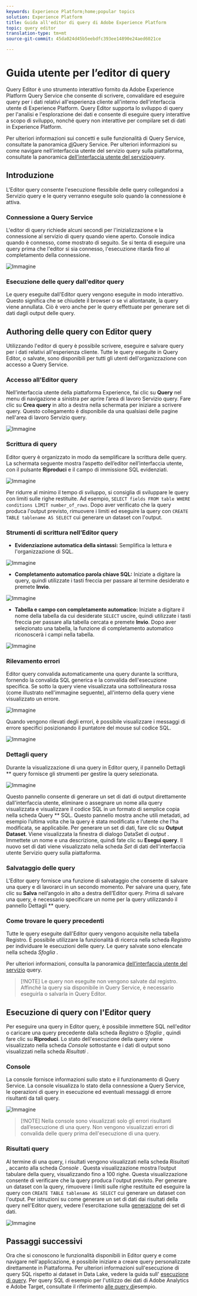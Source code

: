 ```yaml
---
keywords: Experience Platform;home;popular topics
solution: Experience Platform
title: Guida all'editor di query di Adobe Experience Platform
topic: query editor
translation-type: tm+mt
source-git-commit: 45da024d45b5eebdfc393ee14890e24aed6021ce

---
```



# Guida utente per l’editor di query

Query Editor è uno strumento interattivo fornito da Adobe Experience Platform Query Service che consente di scrivere, convalidare ed eseguire query per i dati relativi all&#39;esperienza cliente all&#39;interno dell&#39;interfaccia utente di Experience Platform. Query Editor supporta lo sviluppo di query per l&#39;analisi e l&#39;esplorazione dei dati e consente di eseguire query interattive a scopo di sviluppo, nonché query non interattive per compilare set di dati in Experience Platform.

Per ulteriori informazioni sui concetti e sulle funzionalità di Query Service, consultate la panoramica [di][query-service-overview]Query Service. Per ulteriori informazioni su come navigare nell’interfaccia utente del servizio query sulla piattaforma, consultate la panoramica [dell’interfaccia utente del servizio][query-service-ui]query.

## Introduzione

L&#39;Editor query consente l&#39;esecuzione flessibile delle query collegandosi a Servizio query e le query verranno eseguite solo quando la connessione è attiva.

### Connessione a Query Service

L&#39;editor di query richiede alcuni secondi per l&#39;inizializzazione e la connessione al servizio di query quando viene aperto. Console indica quando è connesso, come mostrato di seguito. Se si tenta di eseguire una query prima che l&#39;editor si sia connesso, l&#39;esecuzione ritarda fino al completamento della connessione.

![Immagine](../images/queries/query-editor-overview/initializing-connection.png)

### Esecuzione delle query dall&#39;editor query

Le query eseguite dall&#39;Editor query vengono eseguite in modo interattivo. Questo significa che se chiudete il browser o se vi allontanate, la query viene annullata. Ciò è vero anche per le query effettuate per generare set di dati dagli output delle query.

## Authoring delle query con Editor query

Utilizzando l&#39;editor di query è possibile scrivere, eseguire e salvare query per i dati relativi all&#39;esperienza cliente. Tutte le query eseguite in Query Editor, o salvate, sono disponibili per tutti gli utenti dell&#39;organizzazione con accesso a Query Service.

### Accesso all&#39;Editor query

Nell’interfaccia utente della piattaforma Experience, fai clic su **Query** nel menu di navigazione a sinistra per aprire l’area di lavoro Servizio query. Fare clic su **Crea query** in alto a destra nella schermata per iniziare a scrivere query. Questo collegamento è disponibile da una qualsiasi delle pagine nell&#39;area di lavoro Servizio query.

![Immagine](../images/queries/query-editor-overview/create-query.png)

### Scrittura di query

Editor query è organizzato in modo da semplificare la scrittura delle query. La schermata seguente mostra l’aspetto dell’editor nell’interfaccia utente, con il pulsante **Riproduci** e il campo di immissione SQL evidenziati.

![Immagine](../images/queries/query-editor-overview/editor.png)

Per ridurre al minimo il tempo di sviluppo, si consiglia di sviluppare le query con limiti sulle righe restituite. Ad esempio, `SELECT fields FROM table WHERE conditions LIMIT number_of_rows`. Dopo aver verificato che la query produca l&#39;output previsto, rimuovere i limiti ed eseguire la query con `CREATE TABLE tablename AS SELECT` cui generare un dataset con l&#39;output.

### Strumenti di scrittura nell’Editor query

- **Evidenziazione automatica della sintassi:** Semplifica la lettura e l&#39;organizzazione di SQL.

![Immagine](../images/queries/query-editor-overview/syntax-highlight.png)

- **Completamento automatico parola chiave SQL:** Iniziate a digitare la query, quindi utilizzate i tasti freccia per passare al termine desiderato e premete **Invio**.

![Immagine](../images/queries/query-editor-overview/syntax-auto.png)

- **Tabella e campo con completamento automatico:** Iniziate a digitare il nome della tabella da cui desiderate `SELECT` uscire, quindi utilizzate i tasti freccia per passare alla tabella cercata e premete **Invio**. Dopo aver selezionato una tabella, la funzione di completamento automatico riconoscerà i campi nella tabella.

![Immagine](../images/queries/query-editor-overview/tables-auto.png)

### Rilevamento errori

Editor query convalida automaticamente una query durante la scrittura, fornendo la convalida SQL generica e la convalida dell&#39;esecuzione specifica. Se sotto la query viene visualizzata una sottolineatura rossa (come illustrato nell&#39;immagine seguente), all&#39;interno della query viene visualizzato un errore.

![Immagine](../images/queries/query-editor-overview/syntax-error-highlight.png)

Quando vengono rilevati degli errori, è possibile visualizzare i messaggi di errore specifici posizionando il puntatore del mouse sul codice SQL.

![Immagine](../images/queries/query-editor-overview/linting-error.png)

### Dettagli query

Durante la visualizzazione di una query in Editor query, il pannello Dettagli ** query fornisce gli strumenti per gestire la query selezionata.

![Immagine](../images/queries/query-editor-overview/query-details.png)

Questo pannello consente di generare un set di dati di output direttamente dall&#39;interfaccia utente, eliminare o assegnare un nome alla query visualizzata e visualizzare il codice SQL in un formato di semplice copia nella scheda Query ** SQL. Questo pannello mostra anche utili metadati, ad esempio l’ultima volta che la query è stata modificata e l’utente che l’ha modificata, se applicabile. Per generare un set di dati, fare clic su **Output Dataset**. Viene visualizzata la finestra di dialogo DataSet di *output* . Immettete un nome e una descrizione, quindi fate clic su **Esegui query**. Il nuovo set di dati viene visualizzato nella scheda *Set* di dati dell&#39;interfaccia utente Servizio query sulla piattaforma.

### Salvataggio delle query

L&#39;Editor query fornisce una funzione di salvataggio che consente di salvare una query e di lavorarci in un secondo momento. Per salvare una query, fate clic su **Salva** nell’angolo in alto a destra dell’Editor query. Prima di salvare una query, è necessario specificare un nome per la query utilizzando il pannello Dettagli ** query.

### Come trovare le query precedenti

Tutte le query eseguite dall&#39;Editor query vengono acquisite nella tabella Registro. È possibile utilizzare la funzionalità di ricerca nella scheda *Registro* per individuare le esecuzioni delle query. Le query salvate sono elencate nella scheda *Sfoglia* .

Per ulteriori informazioni, consulta la panoramica [dell’interfaccia utente del servizio][query-service-ui] query.

>[!NOTE] Le query non eseguite non vengono salvate dal registro. Affinché la query sia disponibile in Query Service, è necessario eseguirla o salvarla in Query Editor.

## Esecuzione di query con l&#39;Editor query

Per eseguire una query in Editor query, è possibile immettere SQL nell&#39;editor o caricare una query precedente dalla scheda *Registro* o *Sfoglia* , quindi fare clic su **Riproduci**. Lo stato dell&#39;esecuzione della query viene visualizzato nella scheda *Console* sottostante e i dati di output sono visualizzati nella scheda *Risultati* .

### Console

La console fornisce informazioni sullo stato e il funzionamento di Query Service. La console visualizza lo stato della connessione a Query Service, le operazioni di query in esecuzione ed eventuali messaggi di errore risultanti da tali query.

![Immagine](../images/queries/query-editor-overview/console.png)

>[!NOTE] Nella console sono visualizzati solo gli errori risultanti dall’esecuzione di una query. Non vengono visualizzati errori di convalida delle query prima dell&#39;esecuzione di una query.

### Risultati query

Al termine di una query, i risultati vengono visualizzati nella scheda *Risultati* , accanto alla scheda *Console* . Questa visualizzazione mostra l’output tabulare della query, visualizzando fino a 100 righe. Questa visualizzazione consente di verificare che la query produca l&#39;output previsto. Per generare un dataset con la query, rimuovere i limiti sulle righe restituite ed eseguire la query con `CREATE TABLE tablename AS SELECT` cui generare un dataset con l&#39;output. Per istruzioni su come generare un set di dati dai risultati della query nell&#39;Editor query, vedere l&#39;esercitazione sulla [generazione][query-service-create-datasets] dei set di dati.

![Immagine](../images/queries/query-editor-overview/query-results.png)

## Passaggi successivi

Ora che si conoscono le funzionalità disponibili in Editor query e come navigare nell&#39;applicazione, è possibile iniziare a creare query personalizzate direttamente in Piattaforma. Per ulteriori informazioni sull&#39;esecuzione di query SQL rispetto ai dataset in Data Lake, vedere la guida sull&#39; [esecuzione di query][query-service-running-queries]. Per query SQL di esempio per l&#39;utilizzo dei dati di Adobe Analytics e Adobe Target, consultate il riferimento [alle query di][query-service-sample-queries]esempio.

[query-service-overview]: ../home.md
[query-service-ui]: overview.md
[query-service-running-queries]: ../creating-queries/creating-queries.md
[query-service-sample-queries]: ../sample-queries/overview.md
[query-service-create-datasets]: ../creating-queries/create-datasets.md
